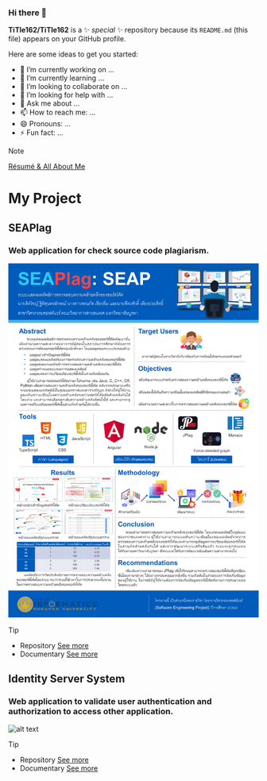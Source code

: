 ### Hi there 👋


**TiTle162/TiTle162** is a ✨ _special_ ✨ repository because its `README.md` (this file) appears on your GitHub profile.

Here are some ideas to get you started:

- 🔭 I’m currently working on ...
- 🌱 I’m currently learning ...
- 👯 I’m looking to collaborate on ...
- 🤔 I’m looking for help with ...
- 💬 Ask me about ...
- 📫 How to reach me: ...
- 😄 Pronouns: ...
- ⚡ Fun fact: ...

> [!NOTE]
> [Résumé & All About Me](https://github.com/TiTle162/For-Job-Application)

# My Project
## SEAPlag 
### Web application for check source code plagiarism.
 
![alt text](https://github.com/TiTle162/SEAPlag-Documentary/blob/main/SEAPlag-NSC2023%20Poster.jpg?raw=true)
> [!TIP]
> - Repository [See more](https://github.com/TiTle162/SEAPlag) <br>
> - Documentary [See more](https://github.com/TiTle162/Identity-Server-System-Documentary)

## Identity Server System
### Web application to validate user authentication and authorization to access other application.
 
![alt text](https://github.com/TiTle162/Identity-Server-System-Documentary/blob/main/IDS-AUCC2022%20Poster.png?raw=true)
> [!TIP]
> - Repository [See more](https://github.com/TiTle162/Identity-Server-System) <br>
> - Documentary [See more](https://github.com/TiTle162/Identity-Server-System-Documentary)

